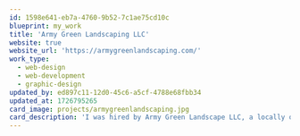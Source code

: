 ```yaml
---
id: 1598e641-eb7a-4760-9b52-7c1ae75cd10c
blueprint: my_work
title: 'Army Green Landscaping LLC'
website: true
website_url: 'https://armygreenlandscaping.com/'
work_type:
  - web-design
  - web-development
  - graphic-design
updated_by: ed897c11-12d0-45c6-a5cf-4788e68fbb34
updated_at: 1726795265
card_image: projects/armygreenlandscaping.jpg
card_description: 'I was hired by Army Green Landscape LLC, a locally owned family landscaping company, to serve as their Graphic and Web Designer. Within this role, I crafted and designed their logo, business cards, door hanger flyers, yard signs, and metal trailer signs.'
---
```

